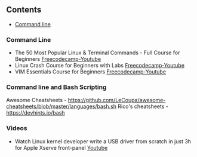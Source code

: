 ## Contents

* [Command line](#command-line)

### Command Line
- The 50 Most Popular Linux & Terminal Commands - Full Course for Beginners [Freecodecamp-Youtube](https://youtu.be/ZtqBQ68cfJc?si=0CcP0uudrIJHzeJF)
- Linux Crash Course for Beginners with Labs [Freecodecamp-Youtube](https://youtu.be/6WatcfENsOU?si=g_-zHg7GD1er2Hay)
- VIM Essentials Course for Beginners [Freecodecamp-Youtube](https://youtu.be/JYNA9j8SXs4?si=k7xUXZf0dOsBfn-f)

### Command line and Bash Scripting


Awesome Cheatsheets - https://github.com/LeCoupa/awesome-cheatsheets/blob/master/languages/bash.sh
Rico's cheatsheets - https://devhints.io/bash

### Videos
- Watch Linux kernel developer write a USB driver from scratch in just 3h for Apple Xserve front-panel [Youtube](https://youtu.be/IXBC85SGC0Q?si=ACB-XsY_u8DJargo)